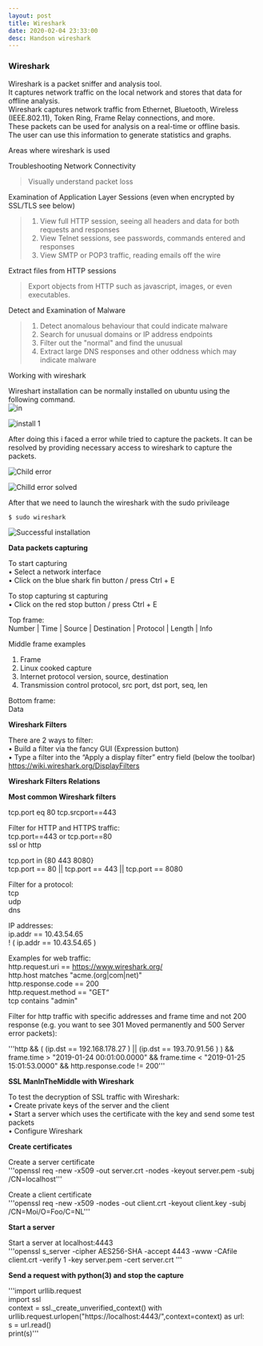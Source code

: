 ```yaml
---
layout: post
title: Wireshark
date: 2020-02-04 23:33:00
desc: Handson wireshark
---
```

### Wireshark

Wireshark is a packet sniffer and analysis tool.  
It captures network traffic on the local network and stores that data for offline analysis.  
Wireshark captures network traffic from Ethernet, Bluetooth, Wireless (IEEE.802.11), Token Ring, Frame Relay connections, and more.   
These packets can be used for analysis on a real-time or offline basis.  
The user can use this information to generate statistics and graphs.   

Areas where wireshark is used  

Troubleshooting Network Connectivity  
> Visually understand packet loss  

Examination of Application Layer Sessions (even when encrypted by SSL/TLS see below)  
> 1. View full HTTP session, seeing all headers and data for both requests and responses  
> 2. View Telnet sessions, see passwords, commands entered and responses  
> 3. View SMTP or POP3 traffic, reading emails off the wire  

Extract files from HTTP sessions  
> Export objects from HTTP such as javascript, images, or even executables.  


Detect and Examination of Malware  
> 1. Detect anomalous behaviour that could indicate malware  
> 2. Search for unusual domains or IP address endpoints  
> 3. Filter out the "normal" and find the unusual  
> 4. Extract large DNS responses and other oddness which may indicate malware  


Working with wireshark  

Wireshart installation can be normally installed on ubuntu using the following command.  
![in](https://user-images.githubusercontent.com/17383454/73773070-779b5300-47a7-11ea-9245-b4ce83dcd280.png)  

![install 1](https://user-images.githubusercontent.com/17383454/73773123-9699e500-47a7-11ea-9733-6a3004dbef96.png)  

After doing this i faced a error while tried to capture the packets. It can be resolved by providing necessary access to wireshark to capture the packets.  

![Child error](https://user-images.githubusercontent.com/17383454/73773293-ed9fba00-47a7-11ea-9053-4a85b78b8632.png)   

![Chilld error solved](https://user-images.githubusercontent.com/17383454/73773330-fee8c680-47a7-11ea-9552-9a7348791da3.png)  

After that we need to launch the wireshark with the sudo privileage

```$ sudo wireshark ```

![Successful installation](https://user-images.githubusercontent.com/17383454/73774173-84b94180-47a9-11ea-8e36-360e0e7bf2e1.png)  

**Data packets capturing**  

To start capturing  
• Select a network interface  
• Click on the blue shark fin button / press Ctrl + E  

To stop capturing st capturing  
• Click on the red stop button / press Ctrl + E  

Top frame:  
Number | Time | Source | Destination | Protocol | Length | Info  

Middle frame examples  
1. Frame
2. Linux cooked capture
3. Internet protocol version, source, destination
4. Transmission control protocol, src port, dst port, seq, len  

Bottom frame:  
Data  

**Wireshark Filters**  

There are 2 ways to filter:  
• Build a filter via the fancy GUI (Expression button)  
• Type a filter into the “Apply a display filter” entry field (below the toolbar)  
   https://wiki.wireshark.org/DisplayFilters


**Wireshark Filters Relations**  

**Most common Wireshark filters**

tcp.port eq 80 
tcp.srcport==443  

Filter for HTTP and HTTPS traffic:  
tcp.port==443 or tcp.port==80  
ssl or http   

tcp.port in {80 443 8080}    
tcp.port == 80 || tcp.port == 443 || tcp.port == 8080  

Filter for a protocol:  
tcp  
udp  
dns  

IP addresses:  
ip.addr == 10.43.54.65  
! ( ip.addr == 10.43.54.65 )  

Examples for web traffic:  
http.request.uri == https://www.wireshark.org/  
http.host matches "acme\.(org|com|net)"  
http.response.code == 200  
http.request.method == "GET“  
tcp contains "admin"  

Filter for http traffic with specific addresses and frame time and not 200 response (e.g. you want to see 301 Moved permanently and 500 Server error packets):  

'''http && ( (ip.dst == 192.168.178.27 ) || (ip.dst == 193.70.91.56 ) ) && frame.time > "2019-01-24 00:01:00.0000" && frame.time < "2019-01-25 15:01:53.0000" && http.response.code != 200'''  

**SSL ManInTheMiddle with Wireshark**  

To test the decryption of SSL traffic with Wireshark:  
• Create private keys of the server and the client  
• Start a server which uses the certificate with the key and send some test packets  
• Configure Wireshark  

**Create certificates**  

Create a server certificate  
'''openssl req -new -x509 -out server.crt -nodes -keyout server.pem -subj /CN=localhost'''  

Create a client certificate  
'''openssl req -new -x509 -nodes -out client.crt -keyout client.key -subj /CN=Moi/O=Foo/C=NL'''  

**Start a server**  

Start a server at localhost:4443  
'''openssl s_server -cipher AES256-SHA -accept 4443 -www -CAfile client.crt -verify 1 -key server.pem -cert server.crt '''  

**Send a request with python(3) and stop the capture**  


'''import urllib.request  
import ssl  
context = ssl._create_unverified_context() with urllib.request.urlopen("https://localhost:4443/",context=context) as url:  
 s = url.read()  
 print(s)'''    
 
 
 






























































